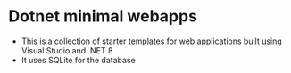 # Dotnet minimal webapps
- This is a collection of starter templates for web applications built using Visual Studio and .NET 8
- It uses SQLite for the database
